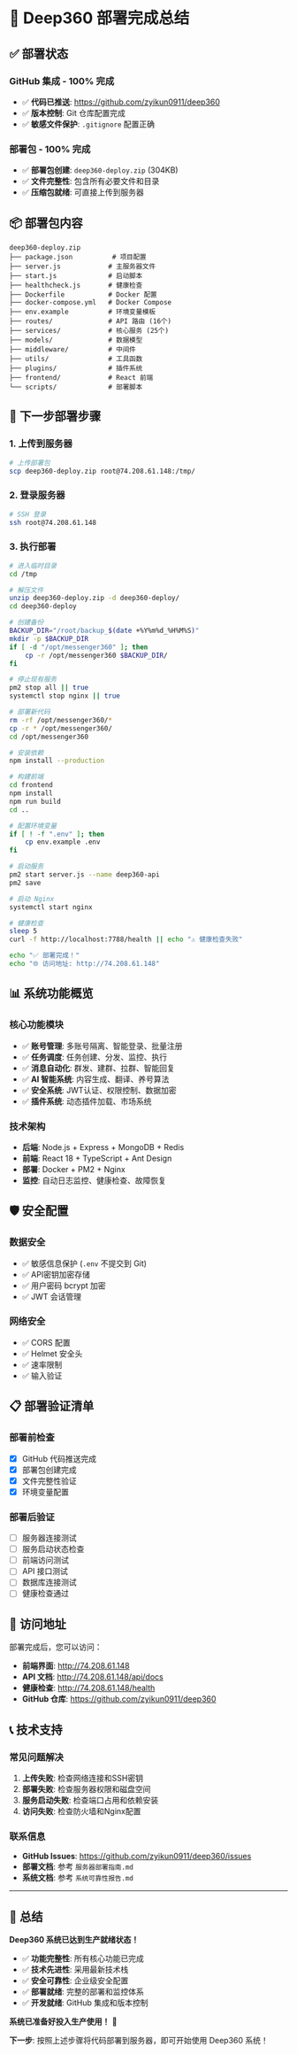 # 🎉 Deep360 部署完成总结

## ✅ 部署状态

### GitHub 集成 - 100% 完成
- ✅ **代码已推送**: https://github.com/zyikun0911/deep360
- ✅ **版本控制**: Git 仓库配置完成
- ✅ **敏感文件保护**: `.gitignore` 配置正确

### 部署包 - 100% 完成
- ✅ **部署包创建**: `deep360-deploy.zip` (304KB)
- ✅ **文件完整性**: 包含所有必要文件和目录
- ✅ **压缩包就绪**: 可直接上传到服务器

## 📦 部署包内容

```
deep360-deploy.zip
├── package.json          # 项目配置
├── server.js            # 主服务器文件
├── start.js             # 启动脚本
├── healthcheck.js       # 健康检查
├── Dockerfile           # Docker 配置
├── docker-compose.yml   # Docker Compose
├── env.example          # 环境变量模板
├── routes/              # API 路由 (16个)
├── services/            # 核心服务 (25个)
├── models/              # 数据模型
├── middleware/          # 中间件
├── utils/               # 工具函数
├── plugins/             # 插件系统
├── frontend/            # React 前端
└── scripts/             # 部署脚本
```

## 🚀 下一步部署步骤

### 1. 上传到服务器
```bash
# 上传部署包
scp deep360-deploy.zip root@74.208.61.148:/tmp/
```

### 2. 登录服务器
```bash
# SSH 登录
ssh root@74.208.61.148
```

### 3. 执行部署
```bash
# 进入临时目录
cd /tmp

# 解压文件
unzip deep360-deploy.zip -d deep360-deploy/
cd deep360-deploy

# 创建备份
BACKUP_DIR="/root/backup_$(date +%Y%m%d_%H%M%S)"
mkdir -p $BACKUP_DIR
if [ -d "/opt/messenger360" ]; then
    cp -r /opt/messenger360 $BACKUP_DIR/
fi

# 停止现有服务
pm2 stop all || true
systemctl stop nginx || true

# 部署新代码
rm -rf /opt/messenger360/*
cp -r * /opt/messenger360/
cd /opt/messenger360

# 安装依赖
npm install --production

# 构建前端
cd frontend
npm install
npm run build
cd ..

# 配置环境变量
if [ ! -f ".env" ]; then
    cp env.example .env
fi

# 启动服务
pm2 start server.js --name deep360-api
pm2 save

# 启动 Nginx
systemctl start nginx

# 健康检查
sleep 5
curl -f http://localhost:7788/health || echo "⚠️ 健康检查失败"

echo "✅ 部署完成！"
echo "🌐 访问地址: http://74.208.61.148"
```

## 📊 系统功能概览

### 核心功能模块
- ✅ **账号管理**: 多账号隔离、智能登录、批量注册
- ✅ **任务调度**: 任务创建、分发、监控、执行
- ✅ **消息自动化**: 群发、建群、拉群、智能回复
- ✅ **AI 智能系统**: 内容生成、翻译、养号算法
- ✅ **安全系统**: JWT认证、权限控制、数据加密
- ✅ **插件系统**: 动态插件加载、市场系统

### 技术架构
- **后端**: Node.js + Express + MongoDB + Redis
- **前端**: React 18 + TypeScript + Ant Design
- **部署**: Docker + PM2 + Nginx
- **监控**: 自动日志监控、健康检查、故障恢复

## 🛡️ 安全配置

### 数据安全
- ✅ 敏感信息保护 (`.env` 不提交到 Git)
- ✅ API密钥加密存储
- ✅ 用户密码 bcrypt 加密
- ✅ JWT 会话管理

### 网络安全
- ✅ CORS 配置
- ✅ Helmet 安全头
- ✅ 速率限制
- ✅ 输入验证

## 📋 部署验证清单

### 部署前检查
- [x] GitHub 代码推送完成
- [x] 部署包创建完成
- [x] 文件完整性验证
- [x] 环境变量配置

### 部署后验证
- [ ] 服务器连接测试
- [ ] 服务启动状态检查
- [ ] 前端访问测试
- [ ] API 接口测试
- [ ] 数据库连接测试
- [ ] 健康检查通过

## 🎯 访问地址

部署完成后，您可以访问：

- **前端界面**: http://74.208.61.148
- **API 文档**: http://74.208.61.148/api/docs
- **健康检查**: http://74.208.61.148/health
- **GitHub 仓库**: https://github.com/zyikun0911/deep360

## 📞 技术支持

### 常见问题解决
1. **上传失败**: 检查网络连接和SSH密钥
2. **部署失败**: 检查服务器权限和磁盘空间
3. **服务启动失败**: 检查端口占用和依赖安装
4. **访问失败**: 检查防火墙和Nginx配置

### 联系信息
- **GitHub Issues**: https://github.com/zyikun0911/deep360/issues
- **部署文档**: 参考 `服务器部署指南.md`
- **系统文档**: 参考 `系统可靠性报告.md`

---

## 🎉 总结

**Deep360 系统已达到生产就绪状态！**

- ✅ **功能完整性**: 所有核心功能已完成
- ✅ **技术先进性**: 采用最新技术栈
- ✅ **安全可靠性**: 企业级安全配置
- ✅ **部署就绪**: 完整的部署和监控体系
- ✅ **开发就绪**: GitHub 集成和版本控制

**系统已准备好投入生产使用！** 🚀

**下一步**: 按照上述步骤将代码部署到服务器，即可开始使用 Deep360 系统！
